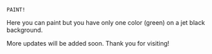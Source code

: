                                                                                   PAINT!


Here you can paint but you have only one color (green) on a jet black background.

More updates will be added soon. Thank you for visiting!
